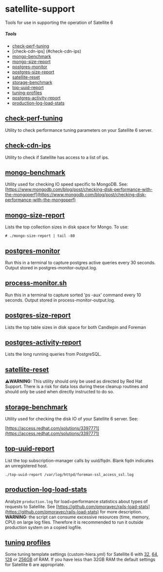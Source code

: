# satellite-support
Tools for use in supporting the operation of Satellite 6

##### Tools
- [check-perf-tuning](#check-perf-tuning)  
- [check-cdn-ips] (#check-cdn-ips)
- [mongo-benchmark](#mongo-benchmark)  
- [mongo-size-report](#mongo-size-report)  
- [postgres-monitor](#postgres-monitor)  
- [postgres-size-report](#postgres-size-report)  
- [satellite-reset](#satellite-reset)  
- [storage-benchmark](#storage-benchmark)  
- [top-uuid-report](#top-uuid-report)  
- [tuning-profiles](#tuning-profiles)  
- [postgres-activity-report](#postgres-activity-report)
- [production-log-load-stats](#production-log-load-stats)

## [check-perf-tuning](check-perf-tuning)

Utility to check performance tuning parameters on your Satellite 6 server.

## [check-cdn-ips](check-cdn-ips)

Utility to check if Satellite has access to a list of ips.

## [mongo-benchmark](mongo-benchmark)

Utility used for checking IO speed specific to MongoDB. See:
[https://www.mongodb.com/blog/post/checking-disk-performance-with-the-mongoperf](https://www.mongodb.com/blog/post/checking-disk-performance-with-the-mongoperf)

## [mongo-size-report](mongo-size-report)

Lists the top collection sizes in disk space for Mongo. To use:
```
# ./mongo-size-report | tail -80
```

## [postgres-monitor](postgres-monitor)

Run this in a terminal to capture postgres active queries every 30 seconds.
Output stored in postgres-monitor-output.log.


## [process-monitor.sh](process-monitor.sh)

Run this in a terminal to capture sorted 'ps -aux' command every 10 seconds.
Output stored in process-monitor-output.log.


## [postgres-size-report](postgres-size-report)

Lists the top table sizes in disk space for both Candlepin and Foreman

## [postgres-activity-report](postgres-activity-report)

Lists the long running queries from PostgreSQL.

## [satellite-reset](satellite-reset)

:warning:**WARNING:** This utility should only be used as directed by Red Hat Support.
There is a risk for data loss during these cleanup routines and should only be
used when directly instructed to do so.

## [storage-benchmark](storage-benchmark)

Utility used for checking the disk IO of your Satellite 6 server. See:

[https://access.redhat.com/solutions/3397771](https://access.redhat.com/solutions/3397771)

## [top-uuid-report](top-uuid-report)

List the top subscription-manager calls by uuid/fqdn. Blank fqdn indicates an unregistered host.
```
./top-uuid-report /var/log/httpd/foreman-ssl_access_ssl.log
```

## [production-log-load-stats](production-log-load-stats)

Analyze `production.log` for load+performance statistics about types of requests to Satellite. See [https://github.com/pmoravec/rails-load-stats](https://github.com/pmoravec/rails-load-stats) for more description. **WARNING:** the script can consume excessive resources (time, memory, CPU) on large log files. Therefore it is recommended to run it outside production system on a copied logfile.

## [tuning profiles](tuning-profiles)

Some tuning template settings (custom-hiera.yml) for Satellite 6 with [32](tuning-profiles/custom-hiera-medium-32G.yaml), [64](tuning-profiles/custom-hiera-large-64G.yaml), [128](tuning-profiles/custom-hiera-ex-large-128G.yaml) or [256GB](tuning-profiles/custom-hiera-2ex-large-256G.yaml) of RAM. If you have less than 32GB RAM the default settings for Satellite 6 are appropriate.
